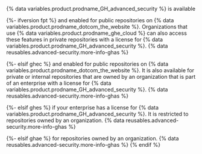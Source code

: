 {% data variables.product.prodname_GH_advanced_security %} is available

{%- ifversion fpt %} and enabled for public repositories on {% data variables.product.prodname_dotcom_the_website %}. Organizations that use {% data variables.product.prodname_ghe_cloud %} can also access these features in private repositories with a license for {% data variables.product.prodname_GH_advanced_security %}. {% data reusables.advanced-security.more-info-ghas %}

{%- elsif ghec %} and enabled for public repositories on {% data variables.product.prodname_dotcom_the_website %}. It is also available for private or internal repositories that are owned by an organization that is part of an enterprise with a license for {% data variables.product.prodname_GH_advanced_security %}. {% data reusables.advanced-security.more-info-ghas %}

{%- elsif ghes %} if your enterprise has a license for {% data variables.product.prodname_GH_advanced_security %}. It is restricted to repositories owned by an organization. {% data reusables.advanced-security.more-info-ghas %}

{%- elsif ghae %} for repositories owned by an organization. {% data reusables.advanced-security.more-info-ghas %}
{% endif %}
